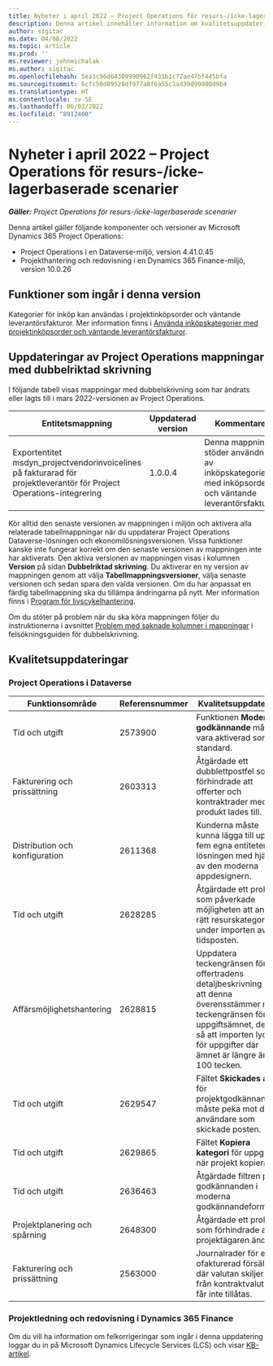```yaml
---
title: Nyheter i april 2022 – Project Operations för resurs-/icke-lagerbaserade scenarier
description: Denna artikel innehåller information om kvalitetsuppdateringarna som är tillgängliga i april 2022-versionen av Microsoft Dynamics 365 Project Operations för resurs-/icke-lagerbaserade scenarier.
author: sigitac
ms.date: 04/08/2022
ms.topic: article
ms.prod: ''
ms.reviewer: johnmichalak
ms.author: sigitac
ms.openlocfilehash: 5ea1c96d64309990962f431b1c72ae47bf445bfa
ms.sourcegitcommit: 6cfc50d89528df977a8f6a55c1ad39d99800d9b4
ms.translationtype: HT
ms.contentlocale: sv-SE
ms.lasthandoff: 06/03/2022
ms.locfileid: "8912400"
---
```

# <a name="whats-new-april-2022---project-operations-for-resourcenon-stocked-based-scenarios"></a>Nyheter i april 2022 – Project Operations för resurs-/icke-lagerbaserade scenarier

_**Gäller:** Project Operations för resurs-/icke-lagerbaserade scenarier_

Denna artikel gäller följande komponenter och versioner av Microsoft Dynamics 365 Project Operations:

- Project Operations i en Dataverse-miljö, version 4.41.0.45
- Projekthantering och redovisning i en Dynamics 365 Finance-miljö, version 10.0.26

## <a name="features-included-in-this-release"></a>Funktioner som ingår i denna version

Kategorier för inköp kan användas i projektinköpsorder och väntande leverantörsfakturor. Mer information finns i [Använda inköpskategorier med projektinköpsorder och väntande leverantörsfakturor](configure-procurement-categories.md).

## <a name="project-operations-dual-write-maps-updates"></a>Uppdateringar av Project Operations mappningar med dubbelriktad skrivning

I följande tabell visas mappningar med dubbelskrivning som har ändrats eller lagts till i mars 2022-versionen av Project Operations.

| Entitetsmappning | Uppdaterad version | Kommentarer |
| -------------- | ------------------- | ------------|
| Exportentitet msdyn\_projectvendorinvoicelines på fakturarad för projektleverantör för Project Operations-integrering | 1.0.0.4 | Denna mappning stöder användning av inköpskategorier med inköpsorder och väntande leverantörsfakturor. |

Kör alltid den senaste versionen av mappningen i miljön och aktivera alla relaterade tabellmappningar när du uppdaterar Project Operations Dataverse-lösningen och ekonomilösningsversionen. Vissa funktioner kanske inte fungerar korrekt om den senaste versionen av mappningen inte har aktiverats. Den aktiva versionen av mappningen visas i kolumnen **Version** på sidan **Dubbelriktad skrivning**. Du aktiverar en ny version av mappningen genom att välja **Tabellmappningsversioner**, välja senaste versionen och sedan spara den valda versionen. Om du har anpassat en färdig tabellmappning ska du tillämpa ändringarna på nytt. Mer information finns i [Program för livscykelhantering](/dynamics365/fin-ops-core/dev-itpro/data-entities/dual-write/app-lifecycle-management).

Om du stöter på problem när du ska köra mappningen följer du instruktionerna i avsnittet [Problem med saknade kolumner i mappningar](/dynamics365/fin-ops-core/dev-itpro/data-entities/dual-write/dual-write-troubleshooting-finops-upgrades#missing-table-columns-issue-on-maps) i felsökningsguiden för dubbelskrivning.

## <a name="quality-updates"></a>Kvalitetsuppdateringar

### <a name="project-operations-on-dataverse"></a>Project Operations i Dataverse

| Funktionsområde | Referensnummer | Kvalitetsuppdatering |
| ------------ | ---------------- | -------------- |
| Tid och utgift | 2573900 | Funktionen **Modernt godkännande** måste vara aktiverad som standard. |
| Fakturering och prissättning | 2603313 | Åtgärdade ett dubblettpostfel som förhindrade att offerter och kontraktrader med en produkt lades till. |
| Distribution och konfiguration | 2611368 | Kunderna måste kunna lägga till upp till fem egna entiteter i lösningen med hjälp av den moderna appdesignern. |
| Tid och utgift | 2628285 | Åtgärdade ett problem som påverkade möjligheten att ange rätt resurskategori under importen av tidsposten. |
|   Affärsmöjlighetshantering| 2628815 | Uppdatera teckengränsen för offertradens detaljbeskrivning så att denna överensstämmer med teckengränsen för uppgiftsämnet, detta så att importen lyckas för uppgifter där ämnet är längre än 100 tecken. |
| Tid och utgift| 2629547 | Fältet **Skickades av** för projektgodkännanden måste peka mot den användare som skickade posten. |
| Tid och utgift| 2629865 | Fältet **Kopiera kategori** för uppgifter när projekt kopieras. |
| Tid och utgift| 2636463 | Åtgärdade filtren på godkännanden i moderna godkännandeformulär. |
| Projektplanering och spårning | 2648300 | Åtgärdade ett problem som förhindrade att projektägaren ändras. |
| Fakturering och prissättning | 2563000 | Journalrader för en ofakturerad försäljning där valutan skiljer sig från kontraktvalutan får inte tillåtas. |

### <a name="project-management-and-accounting-in-dynamics-365-finance"></a>Projektledning och redovisning i Dynamics 365 Finance

Om du vill ha information om felkorrigeringar som ingår i denna uppdatering loggar du in på Microsoft Dynamics Lifecycle Services (LCS) och visar [KB-artikel](https://fix.lcs.dynamics.com/Issue/Details?bugId=662864).
